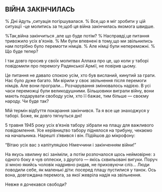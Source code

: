 ## ВІЙНА ЗАКІНЧИЛАСЬ

% Дні йдуть ,ситуація погіршувалася.
% Все,що я міг зробити у цій ситуації -це молитись за те,щоб ця війна закінчилась якомога швидше.

%Так,війна закінчиться ,але що буде потім?
% Насправді,це питання тривожило усіх в'язнів.
% Ми були впевнені в тому,що ми звільнились нам потрібно було перемогти німців.
% Але німці були непереможні.
% Що буде тепер?

І так довго просив у своїх молитвах Аллаха про це, що коли у таборі повідомили про перемогу Радянської Армії, не повірив цьому.

Це питання не давало спокою усім, хто був висланий, кинутий за грати.
Нас було дуже багато.
Ми вірили у своє звільнення після перемоги німців.
Але вони програли...
Розчарування змінювалось надією.
В усі часи переможці були великодушними.
Більшовики виграли війну, вони мають подарувати свободу усім, хто її бажає, тим більше — своєму народу.
Чи буде так?

Мій термін відбуття покарання закінчився.
Та я все ще знаходжуся у таборі.
Боже, як довго тягнуться дні!

5 травня 1945 року усіх в’язнів табору зібрали на плацу для важливого повідомлення.
Усе керівництво табору піднялося на трибуну, чекаємо на начальника.
Нарешті з’явився і він.
Підійшов до мікрофону:

“Вітаю усіх вас з капітуляцією Німеччини і закінченням війни!”

На якусь хвилину всі заніміли, а потім розпочалося щось неймовірне: з одного боку я чув оплески, з другого — якісь схвильовані вигуки.
Поруч зі мною якийсь чоловік надривно ридав, не приховуючи сліз...
Люди поводили себе, як маленькі діти: посеред плацу пустилися у танок.
Ось вона, довгождана перемога, за якої жевріла надія на звільнення.

Невже я дочекався свободи?
